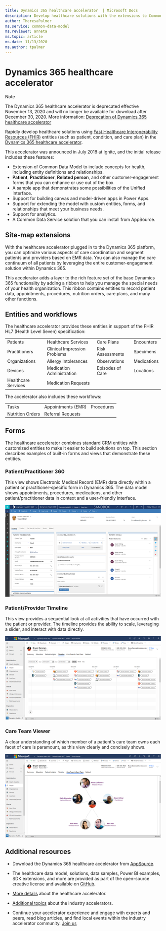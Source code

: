 ```yaml
---
title: Dynamics 365 healthcare accelerator  | Microsoft Docs
description: Develop healthcare solutions with the extensions to Common Data Model and built-in forms and views of the Dynamics 365 healthcare accelerator.
author: TheresaPalmer
ms.service: common-data-model
ms.reviewer: anneta
ms.topic: article
ms.date: 11/13/2020
ms.author: tpalmer
---
```


# Dynamics 365 healthcare accelerator

> [!NOTE]
> The Dynamics 365 healthcare accelerator is deprecated effective November 13, 2020 and will no longer be available for download after December 30, 2020. More information: [Deprecation of Dynamics 365 healthcare accelerator](/dynamics365/industry/healthcare/accelerator-deprecation)

Rapidly develop healthcare solutions using [Fast Healthcare Interoperability Resources (FHIR)](https://www.hl7.org/fhir/overview.html) entities (such as patient, condition, and care plan) in the [Dynamics 365 healthcare accelerator](https://appsource.microsoft.com/product/dynamics-365/msemr.healthcarecommondatamodel?tab=Overview).

This accelerator was announced in July 2018 at Ignite, and the initial release includes these features:

- Extension of Common Data Model to include concepts for health, including entity definitions and relationships.
- **Patient**, **Practitioner**, **Related person**, and other customer-engagement forms that you can enhance or use out of the box.
- A sample app that demonstrates some possibilities of the Unified Interface.
- Support for building canvas and model-driven apps in Power Apps.
- Support for extending the model with custom entities, forms, and relationships that meet your business needs.
- Support for analytics.
- A Common Data Service solution that you can install from AppSource.

## Site-map extensions

With the healthcare accelerator plugged in to the Dynamics 365 platform, you can optimize various aspects of care coordination and segment patients and providers based on EMR data. You can also manage the care continuum of all patients by leveraging the entire customer-engagement solution within Dynamics 365.

This accelerator adds a layer to the rich feature set of the base Dynamics 365 functionality by adding a ribbon to help you manage the special needs of your health organization. This ribbon contains entities to record patient data, appointments, procedures, nutrition orders, care plans, and many other functions.

## Entities and workflows

The healthcare accelerator provides these entities in support of the FHIR HL7 (Health Level Seven) specification:

| | | | |
| ------- | -----------------|------------------| ------------|
| Patients | Healthcare Services | Care Plans | Encounters |
|Practitioners | Clinical Impression Problems | Risk Assessments |Specimens|
|Organizations | Allergy Intolerances | Observations |Medications |
|Devices | Medication Administration | Episodes of Care |Locations |
| Healthcare Services | Medication Requests | | |

The accelerator also includes these workflows:

| | | |
| ------- | -----------------|------------------|
|Tasks | Appointments (EMR) | Procedures|
|Nutrition Orders | Referral Requests |

## Forms

The healthcare accelerator combines standard CRM entities with customized entities to make it easier to build solutions on top. This section describes examples of built-in forms and views that demonstrate these entities.

### Patient/Practitioner 360

This view shows Electronic Medical Record (EMR) data directly within a patient or practitioner-specific form in Dynamics 365. The data model shows appointments, procedures, medications, and other patient/practitioner data in context and a user-friendly interface.

![Patient Practitioner 360](media/health-patientpractitioner.png)

### Patient/Provider Timeline

This view provides a sequential look at all activities that have occurred with the patient or provider. The timeline provides the ability to scale, leveraging a slider, and interact with data directly.

![Patient Provider Timeline](media/TimelineNew.PNG)

### Care Team Viewer

A clear understanding of which member of a patient's care team owns each facet of care is paramount, as this view clearly and concisely shows.

![Care Team Viewer](media/CareTeamNew.PNG)

## Additional resources

- Download the Dynamics 365 healthcare accelerator from [AppSource](https://appsource.microsoft.com/product/dynamics-365/msemr.healthcarecommondatamodel?tab=Overview).

- The healthcare data model, solutions, data samples, Power BI examples, SDK extensions, and more are provided as part of the open-source creative license and available on [GitHub](https://github.com/microsoft/Industry-Accelerator-Health).

- [More details](https://community.dynamics.com/365/b/healthaccelerator/archive/2018/07/19/dynamics-365-health-accelerator-solution-first-look) about the healthcare accelerator.

- [Additional topics](https://community.dynamics.com/365/b/dynamics365isvsuccess/archive/2018/08/01/dynamics-365-brings-industry-focus-through-the-microsoft-power-platform-and-solution-accelerators) about the industry accelerators.

- Continue your accelerator experience and engage with experts and peers, read blog articles, and find local events within the industry accelerator community. [Join us](https://community.dynamics.com/365/industry-accelerators)
